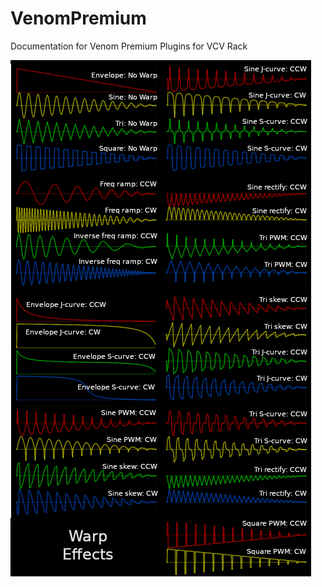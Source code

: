 # VenomPremium
Documentation for Venom Premium Plugins for VCV Rack


![Warp Effects image](doc/WarpEffects.png)

